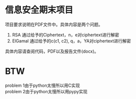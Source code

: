 # 信息安全期末项目
项目要求说明在PDF文件中。具体内容是两个问题。
1. RSA
	通过给予的Ciphertext，n，e对ciphertext进行解密
2. ElGamal
	通过给予的c(c1, c2), q，a，YA对ciphertext进行解密

具体内容请查阅代码，PDF以及报告文件(docx)。

# BTW
problem 1由于python太慢所以用C实现  
problem 2由于python太慢所以用pypy实现
